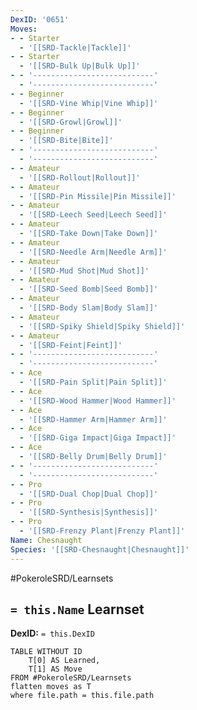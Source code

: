 ```yaml
---
DexID: '0651'
Moves:
- - Starter
  - '[[SRD-Tackle|Tackle]]'
- - Starter
  - '[[SRD-Bulk Up|Bulk Up]]'
- - '---------------------------'
  - '---------------------------'
- - Beginner
  - '[[SRD-Vine Whip|Vine Whip]]'
- - Beginner
  - '[[SRD-Growl|Growl]]'
- - Beginner
  - '[[SRD-Bite|Bite]]'
- - '---------------------------'
  - '---------------------------'
- - Amateur
  - '[[SRD-Rollout|Rollout]]'
- - Amateur
  - '[[SRD-Pin Missile|Pin Missile]]'
- - Amateur
  - '[[SRD-Leech Seed|Leech Seed]]'
- - Amateur
  - '[[SRD-Take Down|Take Down]]'
- - Amateur
  - '[[SRD-Needle Arm|Needle Arm]]'
- - Amateur
  - '[[SRD-Mud Shot|Mud Shot]]'
- - Amateur
  - '[[SRD-Seed Bomb|Seed Bomb]]'
- - Amateur
  - '[[SRD-Body Slam|Body Slam]]'
- - Amateur
  - '[[SRD-Spiky Shield|Spiky Shield]]'
- - Amateur
  - '[[SRD-Feint|Feint]]'
- - '---------------------------'
  - '---------------------------'
- - Ace
  - '[[SRD-Pain Split|Pain Split]]'
- - Ace
  - '[[SRD-Wood Hammer|Wood Hammer]]'
- - Ace
  - '[[SRD-Hammer Arm|Hammer Arm]]'
- - Ace
  - '[[SRD-Giga Impact|Giga Impact]]'
- - Ace
  - '[[SRD-Belly Drum|Belly Drum]]'
- - '---------------------------'
  - '---------------------------'
- - Pro
  - '[[SRD-Dual Chop|Dual Chop]]'
- - Pro
  - '[[SRD-Synthesis|Synthesis]]'
- - Pro
  - '[[SRD-Frenzy Plant|Frenzy Plant]]'
Name: Chesnaught
Species: '[[SRD-Chesnaught|Chesnaught]]'
---
```


#PokeroleSRD/Learnsets

## `= this.Name` Learnset

**DexID:** `= this.DexID`

```dataview
TABLE WITHOUT ID
    T[0] AS Learned,
    T[1] AS Move
FROM #PokeroleSRD/Learnsets
flatten moves as T
where file.path = this.file.path
```
